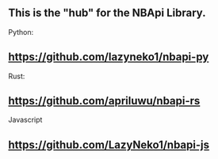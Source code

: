 This is the "hub" for the NBApi Library.
-----------------------
Python:

https://github.com/lazyneko1/nbapi-py
-----------------------
Rust:

https://github.com/apriluwu/nbapi-rs
-----------------------
Javascript

https://github.com/LazyNeko1/nbapi-js
-----------------------
